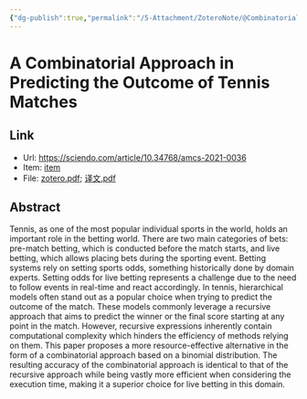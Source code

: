 ```yaml
---
{"dg-publish":true,"permalink":"/5-Attachment/ZoteroNote/@CombinatorialApproach_2021_Sarcevic/","title":"A Combinatorial Approach in Predicting the Outcome of Tennis Matches"}
---
```


# A Combinatorial Approach in Predicting the Outcome of Tennis Matches
## Link
- Url: https://sciendo.com/article/10.34768/amcs-2021-0036
- Item: [item](zotero://select/library/items/852EEKGG)
- File: [zotero.pdf](zotero://open-pdf/library/items/D5P84BRE); [译文.pdf](zotero://open-pdf/library/items/KE3DX8JD)
## Abstract
Tennis, as one of the most popular individual sports in the world, holds an important role in the betting world. There are two main categories of bets: pre-match betting, which is conducted before the match starts, and live betting, which allows placing bets during the sporting event. Betting systems rely on setting sports odds, something historically done by domain experts. Setting odds for live betting represents a challenge due to the need to follow events in real-time and react accordingly. In tennis, hierarchical models often stand out as a popular choice when trying to predict the outcome of the match. These models commonly leverage a recursive approach that aims to predict the winner or the final score starting at any point in the match. However, recursive expressions inherently contain computational complexity which hinders the efficiency of methods relying on them. This paper proposes a more resource-effective alternative in the form of a combinatorial approach based on a binomial distribution. The resulting accuracy of the combinatorial approach is identical to that of the recursive approach while being vastly more efficient when considering the execution time, making it a superior choice for live betting in this domain.